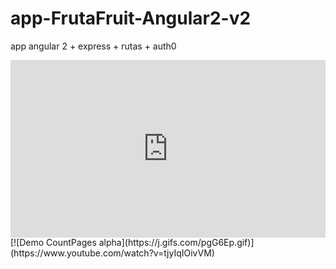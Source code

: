 # app-FrutaFruit-Angular2-v2
app angular 2 + express + rutas + auth0

<div style="position:relative;height:0;padding-bottom:56.25%"><iframe src="https://www.youtube.com/embed/tjyIqIOivVM?ecver=2" width="640" height="360" frameborder="0" style="position:absolute;width:100%;height:100%;left:0" allowfullscreen></iframe></div>
[![Demo CountPages alpha](https://j.gifs.com/pgG6Ep.gif)](https://www.youtube.com/watch?v=tjyIqIOivVM)
